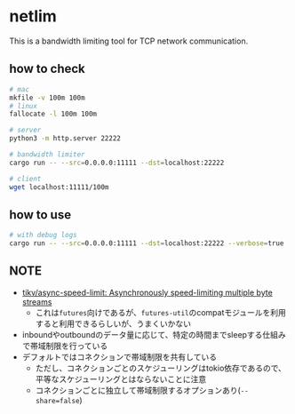# netlim

This is a bandwidth limiting tool for TCP network communication.

## how to check
``` bash
# mac
mkfile -v 100m 100m
# linux
fallocate -l 100m 100m

# server
python3 -m http.server 22222

# bandwidth limiter
cargo run -- --src=0.0.0.0:11111 --dst=localhost:22222

# client
wget localhost:11111/100m
```

## how to use
``` bash
# with debug logs
cargo run -- --src=0.0.0.0:11111 --dst=localhost:22222 --verbose=true
```

## NOTE
* [tikv/async-speed-limit: Asynchronously speed-limiting multiple byte streams]( https://github.com/tikv/async-speed-limit )
  * これは`futures`向けであるが、`futures-util`のcompatモジュールを利用すると利用できるらしいが、うまくいかない
* inboundやoutboundのデータ量に応じて、特定の時間までsleepする仕組みで帯域制限を行っている
* デフォルトではコネクションで帯域制限を共有している
  * ただし、コネクションごとのスケジューリングはtokio依存であるので、平等なスケジューリングとはならないことに注意
  * コネクションごとに独立して帯域制限するオプションあり(`--share=false`)
